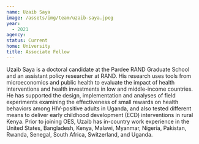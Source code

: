 ```yaml
---
name: Uzaib Saya
image: /assets/img/team/uzaib-saya.jpeg
year:
  - 2021
agency:
status: Current
home: University
title: Associate Fellow
---
```


Uzaib Saya is a doctoral candidate at the Pardee RAND Graduate School and an assistant policy researcher at RAND. His research uses tools from microeconomics and public health to evaluate the impact of health interventions and health investments in low and middle-income countries. He has supported the design, implementation and analyses of field experiments examining the effectiveness of small rewards on health behaviors among HIV-positive adults in Uganda, and also tested different means to deliver early childhood development (ECD) interventions in rural Kenya.  Prior to joining OES, Uzaib  has in-country work experience in the United States, Bangladesh, Kenya, Malawi, Myanmar, Nigeria, Pakistan, Rwanda, Senegal, South Africa, Switzerland, and Uganda. 
